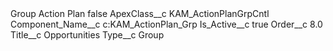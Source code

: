 <?xml version="1.0" encoding="UTF-8"?>
<CustomMetadata xmlns="http://soap.sforce.com/2006/04/metadata" xmlns:xsi="http://www.w3.org/2001/XMLSchema-instance" xmlns:xsd="http://www.w3.org/2001/XMLSchema">
    <label>Group Action Plan</label>
    <protected>false</protected>
    <values>
        <field>ApexClass__c</field>
        <value xsi:type="xsd:string">KAM_ActionPlanGrpCntl</value>
    </values>
    <values>
        <field>Component_Name__c</field>
        <value xsi:type="xsd:string">c:KAM_ActionPlan_Grp</value>
    </values>
    <values>
        <field>Is_Active__c</field>
        <value xsi:type="xsd:boolean">true</value>
    </values>
    <values>
        <field>Order__c</field>
        <value xsi:type="xsd:double">8.0</value>
    </values>
    <values>
        <field>Title__c</field>
        <value xsi:type="xsd:string">Opportunities</value>
    </values>
    <values>
        <field>Type__c</field>
        <value xsi:type="xsd:string">Group</value>
    </values>
</CustomMetadata>
